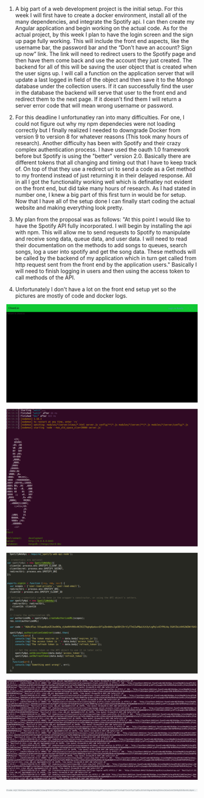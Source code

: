 1. A big part of a web development project is the initial setup. For this week I will first have to create a docker environment, install all of the many dependencies, and integrate the Spotify api. I can then create my Angular application and begin working on the actual code. As for the actual project, by this week I plan to have the login screen and the sign up page fully working. This will include the front end aspects, like the username bar, the password bar and the “Don’t have an account? Sign up now” link. The link will need to redirect users to the Spotify page and then have them come back and use the account they just created. The backend for all of this will be saving the user object that is created when the user signs up. I will call a function on the application server that will update a last logged in field of the object and then save it to the Mongo database under the collection users. If it can successfully find the user in the database the backend will serve that user to the front end and redirect them to the next page. If it doesn’t find them I will return a server error code that will mean wrong username or password.

2. For this deadline I unfortunatley ran into many difficulties. For one, I could not figure out why my npm dependecies were not loading correctly but I finally realized I needed to downgrade Docker from version 9 to version 8 for whatever reasons (This took many hours of research). Another difficulty has been with Spotify and their crazy complex authentication process. I have used the oauth 1.0 framework before but Spotify is using the "better" version 2.0. Basically there are different tokens that all changing and timing out that I have to keep track of. On top of that they use a redirect uri to send a code as a Get method to my frontend instead of just returning it in their delayed response. All in all I got the functionality working well which is definatley not evident on the front end, but did take many hours of research. As I had stated in number one, I knew a big part of this first turn in would be for setup. Now that I have all of the setup done I can finally start coding the actual website and making everything look pretty. 

3. My plan from the proposal was as follows: "At this point I would like to have the Spotify API fully incorporated. I will begin by installing the api with npm. This will allow me to send requests to Spotify to manipulate and receive song data, queue data, and user data. I will need to read their documentation on the methods to add songs to queues, search songs, log a user into spotify and get the song data. These methods will be called by the backend of my application which in turn get called from http request sent from the front end by the application users." Basically I will need to finish logging in users and then using the access token to call methods of the API. 

4. Unfortunately I don't have a lot on the front end setup yet so the pictures are mostly of code and docker logs.

![alt text](https://github.com/mmassey477/chord.io/blob/master/checkpoints/home.png)

![alt text](https://github.com/mmassey477/chord.io/blob/master/checkpoints/app.png)

![alt text](https://github.com/mmassey477/chord.io/blob/master/checkpoints/spotify-code.png)

![alt text](https://github.com/mmassey477/chord.io/blob/master/checkpoints/logs.png)

![alt text](https://github.com/mmassey477/chord.io/blob/master/checkpoints/code.png)
